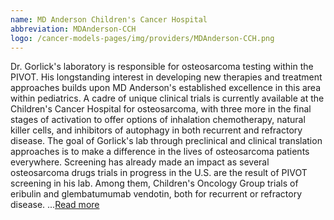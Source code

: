 ```yaml
---
name: MD Anderson Children's Cancer Hospital
abbreviation: MDAnderson-CCH
logo: /cancer-models-pages/img/providers/MDAnderson-CCH.png
---
```


Dr. Gorlick's laboratory is responsible for osteosarcoma testing within the PIVOT. His longstanding interest in developing new therapies and treatment approaches builds upon MD Anderson's established excellence in this area within pediatrics. A cadre of unique clinical trials is currently available at the Children's Cancer Hospital for osteosarcoma, with three more in the final stages of activation to offer options of inhalation chemotherapy, natural killer cells, and inhibitors of autophagy in both recurrent and refractory disease. The goal of Gorlick's lab through preclinical and clinical translation approaches is to make a difference in the lives of osteosarcoma patients everywhere. Screening has already made an impact as several osteosarcoma drugs trials in progress in the U.S. are the result of PIVOT screening in his lab. Among them, Children's Oncology Group trials of eribulin and glembatumumab vendotin, both for recurrent or refractory disease. ...[Read more](https://www.mdanderson.org/children/)
